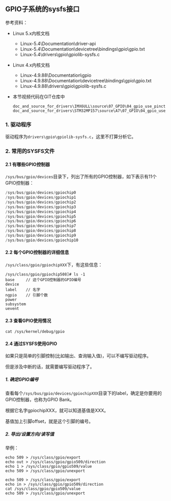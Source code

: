 ## GPIO子系统的sysfs接口

参考资料：

* Linux 5.x内核文档
  * Linux-5.4\Documentation\driver-api
  * Linux-5.4\Documentation\devicetree\bindings\gpio\gpio.txt
  * Linux-5.4\drivers\gpio\gpiolib-sysfs.c
  
* Linux 4.x内核文档
  * Linux-4.9.88\Documentation\gpio
  * Linux-4.9.88\Documentation\devicetree\bindings\gpio\gpio.txt
  * Linux-4.9.88\drivers\gpio\gpiolib-sysfs.c
  
* 本节视频代码在GIT仓库中

  ```shell
  doc_and_source_for_drivers\IMX6ULL\source\07_GPIO\04_gpio_use_pinctrl_ok
  doc_and_source_for_drivers\STM32MP157\source\A7\07_GPIO\04_gpio_use_pinctrl_ok
  ```

  

### 1. 驱动程序

驱动程序为`drivers\gpio\gpiolib-sysfs.c`，这里不打算分析它。



### 2. 常用的SYSFS文件

#### 2.1 有哪些GPIO控制器

`/sys/bus/gpio/devices`目录下，列出了所有的GPIO控制器，如下表示有11个GPIO控制器：

```c
/sys/bus/gpio/devices/gpiochip0
/sys/bus/gpio/devices/gpiochip1
/sys/bus/gpio/devices/gpiochip2
/sys/bus/gpio/devices/gpiochip3
/sys/bus/gpio/devices/gpiochip4
/sys/bus/gpio/devices/gpiochip5
/sys/bus/gpio/devices/gpiochip6
/sys/bus/gpio/devices/gpiochip7
/sys/bus/gpio/devices/gpiochip8
/sys/bus/gpio/devices/gpiochip9
/sys/bus/gpio/devices/gpiochip10
```



#### 2.2 每个GPIO控制器的详细信息

`/sys/class/gpio/gpiochipXXX`下，有这些信息：

```shell
/sys/class/gpio/gpiochip508]# ls -1
base     // 这个GPIO控制器的GPIO编号
device
label    // 名字
ngpio    // 引脚个数
power
subsystem
uevent
```



#### 2.3 查看GPIO使用情况

```shell
cat /sys/kernel/debug/gpio
```



#### 2.4 通过SYSFS使用GPIO

如果只是简单的引脚控制(比如输出、查询输入值)，可以不编写驱动程序。

但是涉及中断的话，就需要编写驱动程序了。

##### 1. 确定GPIO编号

查看每个`/sys/bus/gpio/devices/gpiochipXXX`目录下的label，确定是你要用的GPIO控制器，也称为GPIO Bank。

根据它名字gpiochipXXX，就可以知道基值是XXX。

基值加上引脚offset，就是这个引脚的编号。



##### 2. 导出/设置方向/读写值

举例：

```shell
echo 509 > /sys/class/gpio/export
echo out > /sys/class/gpio/gpio509/direction
echo 1 > /sys/class/gpio/gpio509/value
echo 509 > /sys/class/gpio/unexport

echo 509 > /sys/class/gpio/export
echo in > /sys/class/gpio/gpio509/direction
cat /sys/class/gpio/gpio509/value
echo 509 > /sys/class/gpio/unexport
```



